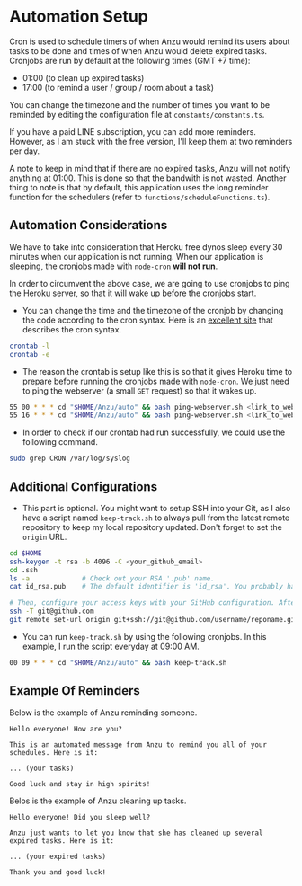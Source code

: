 # Automation Setup

Cron is used to schedule timers of when Anzu would remind its users about tasks to be done and times of when Anzu would delete expired tasks. Cronjobs are run by default at the following times (GMT +7 time):

- 01:00 (to clean up expired tasks)
- 17:00 (to remind a user / group / room about a task)

You can change the timezone and the number of times you want to be reminded by editing the configuration file at `constants/constants.ts`.

If you have a paid LINE subscription, you can add more reminders. However, as I am stuck with the free version, I'll keep them at two reminders per day.

A note to keep in mind that if there are no expired tasks, Anzu will not notify anything at 01:00. This is done so that the bandwith is not wasted. Another thing to note is that by default, this application uses the long reminder function for the schedulers (refer to `functions/scheduleFunctions.ts`).

## Automation Considerations

We have to take into consideration that Heroku free dynos sleep every 30 minutes when our application is not running. When our application is sleeping, the cronjobs made with `node-cron` **will not run**.

In order to circumvent the above case, we are going to use cronjobs to ping the Heroku server, so that it will wake up before the cronjobs start.

- You can change the time and the timezone of the cronjob by changing the code according to the cron syntax. Here is an [excellent site](https://crontab.guru/) that describes the cron syntax.

```bash
crontab -l
crontab -e
```

- The reason the crontab is setup like this is so that it gives Heroku time to prepare before running the cronjobs made with `node-cron`. We just need to ping the webserver (a small `GET` request) so that it wakes up.

```bash
55 00 * * * cd "$HOME/Anzu/auto" && bash ping-webserver.sh <link_to_webserver>
55 16 * * * cd "$HOME/Anzu/auto" && bash ping-webserver.sh <link_to_webserver>
```

- In order to check if our crontab had run successfully, we could use the following command.

```bash
sudo grep CRON /var/log/syslog
```

## Additional Configurations

- This part is optional. You might want to setup SSH into your Git, as I also have a script named `keep-track.sh` to always pull from the latest remote repository to keep my local repository updated. Don't forget to set the `origin` URL.

```bash
cd $HOME
ssh-keygen -t rsa -b 4096 -C <your_github_email>
cd .ssh
ls -a             # Check out your RSA '.pub' name.
cat id_rsa.pub    # The default identifier is 'id_rsa'. You probably have a different identifier.

# Then, configure your access keys with your GitHub configuration. After that, test your connection.
ssh -T git@github.com
git remote set-url origin git+ssh://git@github.com/username/reponame.git
```

- You can run `keep-track.sh` by using the following cronjobs. In this example, I run the script everyday at 09:00 AM.

```bash
00 09 * * * cd "$HOME/Anzu/auto" && bash keep-track.sh
```

## Example Of Reminders

Below is the example of Anzu reminding someone.

```text
Hello everyone! How are you?

This is an automated message from Anzu to remind you all of your schedules. Here is it:

... (your tasks)

Good luck and stay in high spirits!
```

Belos is the example of Anzu cleaning up tasks.

```text
Hello everyone! Did you sleep well?

Anzu just wants to let you know that she has cleaned up several expired tasks. Here is it:

... (your expired tasks)

Thank you and good luck!
```
